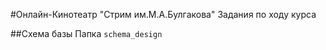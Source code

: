 #Онлайн-Кинотеатр "Стрим им.М.А.Булгакова"
Задания по ходу курса

##Схема базы
Папка <code>schema_design</code>
